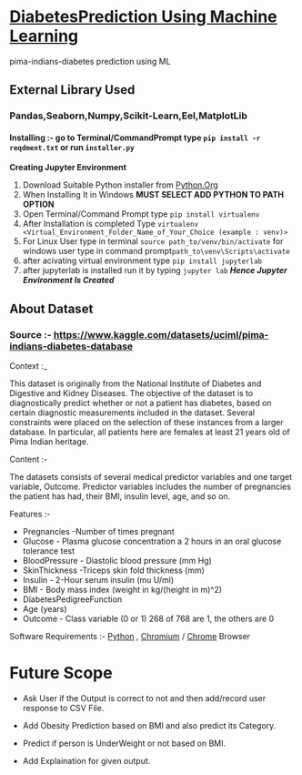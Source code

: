 # [DiabetesPrediction Using Machine Learning](https://diabetesprediction-5bspeba5rff6kwdtu8taqo.streamlit.app/)
pima-indians-diabetes prediction using ML
## External Library Used 
### Pandas,Seaborn,Numpy,Scikit-Learn,Eel,MatplotLib
#### Installing :- go to Terminal/CommandPrompt type ```pip install -r reqdment.txt``` or run ```installer.py```

**Creating Jupyter Environment**
1) Download Suitable Python installer from [Python.Org](https://www.python.org/)
2) When Installing It in Windows **MUST SELECT ADD PYTHON TO PATH OPTION**
3) Open Terminal/Command Prompt type ```pip install virtualenv```
4) After Installation is completed Type ```virtualenv <Virtual_Environment_Folder_Name_of_Your_Choice (example : venv)>```
5) For Linux User type in terminal ```source path_to/venv/bin/activate``` for windows user type in command prompt```path_to\venv\Scripts\activate```
6) after acivating virtual environment type ```pip install jupyterlab```
7) after jupyterlab is installed run it by typing ```jupyter lab```
___Hence Jupyter Environment Is Created___

## About Dataset

### Source :- https://www.kaggle.com/datasets/uciml/pima-indians-diabetes-database

Context :_

This dataset is originally from the National Institute of Diabetes and Digestive and Kidney Diseases. The objective of the dataset is to diagnostically predict whether or not a patient has diabetes, based on certain diagnostic measurements included in the dataset. Several constraints were placed on the selection of these instances from a larger database. In particular, all patients here are females at least 21 years old of Pima Indian heritage.

Content :-

The datasets consists of several medical predictor variables and one target variable, Outcome. Predictor variables includes the number of pregnancies the patient has had, their BMI, insulin level, age, and so on.

Features :-
        
+ Pregnancies -Number of times pregnant
+ Glucose - Plasma glucose concentration a 2 hours in an oral glucose tolerance test
+ BloodPressure - Diastolic blood pressure (mm Hg)
+ SkinThickness -Triceps skin fold thickness (mm)
+ Insulin - 2-Hour serum insulin (mu U/ml)
+ BMI - Body mass index (weight in kg/(height in m)^2)
+ DiabetesPedigreeFunction
+ Age (years)
+ Outcome - Class variable (0 or 1) 268 of 768 are 1, the others are 0


Software Requirements :-
           [Python](https://www.python.org/) ,
           [Chromium](https://www.kali.org/tools/chromium/) / [Chrome](https://www.google.com/intl/en_in/chrome/) Browser

# Future Scope

+ Ask User if the Output is correct to not and then add/record user response to CSV File. <p>
+ Add Obesity Prediction based on BMI and also predict its Category. <p>
+ Predict if person is UnderWeight or not based on BMI. <p>
+ Add Explaination for given output.

